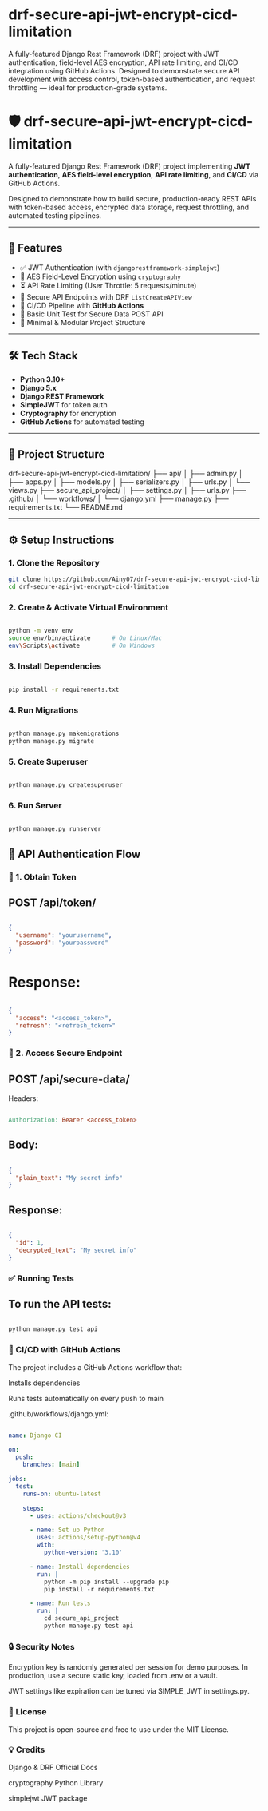 # drf-secure-api-jwt-encrypt-cicd-limitation
A fully-featured Django Rest Framework (DRF) project with JWT authentication, field-level AES encryption, API rate limiting, and CI/CD integration using GitHub Actions. Designed to demonstrate secure API development with access control, token-based authentication, and request throttling — ideal for production-grade systems.



# 🛡️ drf-secure-api-jwt-encrypt-cicd-limitation

A fully-featured Django Rest Framework (DRF) project implementing **JWT authentication**, **AES field-level encryption**, **API rate limiting**, and **CI/CD** via GitHub Actions.

Designed to demonstrate how to build secure, production-ready REST APIs with token-based access, encrypted data storage, request throttling, and automated testing pipelines.

---

## 📌 Features

- ✅ JWT Authentication (with `djangorestframework-simplejwt`)
- 🔐 AES Field-Level Encryption using `cryptography`
- ⏳ API Rate Limiting (User Throttle: 5 requests/minute)
- 📮 Secure API Endpoints with DRF `ListCreateAPIView`
- 🔄 CI/CD Pipeline with **GitHub Actions**
- 🧪 Basic Unit Test for Secure Data POST API
- 🧱 Minimal & Modular Project Structure

---

## 🛠️ Tech Stack

- **Python 3.10+**
- **Django 5.x**
- **Django REST Framework**
- **SimpleJWT** for token auth
- **Cryptography** for encryption
- **GitHub Actions** for automated testing

---

## 📁 Project Structure

drf-secure-api-jwt-encrypt-cicd-limitation/
├── api/
│ ├── admin.py
│ ├── apps.py
│ ├── models.py
│ ├── serializers.py
│ ├── urls.py
│ └── views.py
├── secure_api_project/
│ ├── settings.py
│ ├── urls.py
├── .github/
│ └── workflows/
│ └── django.yml
├── manage.py
├── requirements.txt
└── README.md



---

## ⚙️ Setup Instructions

### 1. Clone the Repository

```bash
git clone https://github.com/Ainy07/drf-secure-api-jwt-encrypt-cicd-limitation.git
cd drf-secure-api-jwt-encrypt-cicd-limitation
```

### 2. Create & Activate Virtual Environment
```bash

python -m venv env
source env/bin/activate      # On Linux/Mac
env\Scripts\activate         # On Windows
```


### 3. Install Dependencies
```bash

pip install -r requirements.txt
```

### 4. Run Migrations
```bash

python manage.py makemigrations
python manage.py migrate
```


### 5. Create Superuser
```bash

python manage.py createsuperuser
```


### 6. Run Server
```bash

python manage.py runserver
``` 


## 🔐 API Authentication Flow
### 🔸 1. Obtain Token
## POST /api/token/

```json

{
  "username": "yourusername",
  "password": "yourpassword"
}
```

# Response:

```json

{
  "access": "<access_token>",
  "refresh": "<refresh_token>"
}

```

### 🔸 2. Access Secure Endpoint
## POST /api/secure-data/

Headers:

```makefile

Authorization: Bearer <access_token>

```

## Body:

```json

{
  "plain_text": "My secret info"
}
```

## Response:

```json

{
  "id": 1,
  "decrypted_text": "My secret info"
}
```

### ✅ Running Tests
## To run the API tests:

```bash

python manage.py test api
```

### 🚀 CI/CD with GitHub Actions
The project includes a GitHub Actions workflow that:

Installs dependencies

Runs tests automatically on every push to main

.github/workflows/django.yml:

```yaml

name: Django CI

on:
  push:
    branches: [main]

jobs:
  test:
    runs-on: ubuntu-latest

    steps:
      - uses: actions/checkout@v3

      - name: Set up Python
        uses: actions/setup-python@v4
        with:
          python-version: '3.10'

      - name: Install dependencies
        run: |
          python -m pip install --upgrade pip
          pip install -r requirements.txt

      - name: Run tests
        run: |
          cd secure_api_project
          python manage.py test api
```

          
### 🔒 Security Notes
Encryption key is randomly generated per session for demo purposes. In production, use a secure static key, loaded from .env or a vault.

JWT settings like expiration can be tuned via SIMPLE_JWT in settings.py.

### 📄 License
This project is open-source and free to use under the MIT License.

### 💡 Credits
Django & DRF Official Docs

cryptography Python Library

simplejwt JWT package




